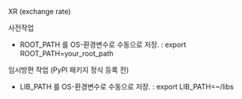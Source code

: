 XR (exchange rate)



사전작업
- ROOT_PATH 를 OS-환경변수로 수동으로 저장.
: export ROOT_PATH=your_root_path

임시방편 작업 (PyPI 패키지 정식 등록 전)
- LIB_PATH 를 OS-환경변수로 수동으로 저장.
: export LIB_PATH=~/libs
